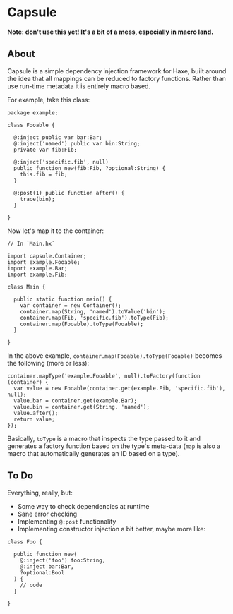 Capsule
=======

**Note: don't use this yet! It's a bit of a mess, especially in macro land.**

About
-----

Capsule is a simple dependency injection framework for Haxe, built around
the idea that all mappings can be reduced to factory functions. Rather than use
run-time metadata it is entirely macro based.

For example, take this class:

```
package example;

class Fooable {

  @:inject public var bar:Bar;
  @:inject('named') public var bin:String;
  private var fib:Fib;

  @:inject('specific.fib', null)
  public function new(fib:Fib, ?optional:String) {
    this.fib = fib;
  }

  @:post(1) public function after() {
    trace(bin);
  }

}

```

Now let's map it to the container:

```
// In `Main.hx`

import capsule.Container;
import example.Fooable;
import example.Bar;
import example.Fib;

class Main {

  public static function main() {
    var container = new Container();
    container.map(String, 'named').toValue('bin');
    container.map(Fib, 'specific.fib').toType(Fib);
    container.map(Fooable).toType(Fooable);
  }

}

```

In the above example, `container.map(Fooable).toType(Fooable)` becomes the following (more or less):

```
container.mapType('example.Fooable', null).toFactory(function (container) {
  var value = new Fooable(container.get(example.Fib, 'specific.fib'), null);
  value.bar = container.get(example.Bar);
  value.bin = container.get(String, 'named');
  value.after();
  return value;
});
```

Basically, `toType` is a macro that inspects the type passed to it and generates a factory function
based on the type's meta-data (`map` is also a macro that automatically generates an ID based on a type).

To Do
-----

Everything, really, but:

- Some way to check dependencies at runtime
- Sane error checking
- Implementing `@:post` functionality
- Implementing constructor injection a bit better, maybe more like:
```
class Foo {

  public function new(
    @:inject('foo') foo:String,
    @:inject bar:Bar,
    ?optional:Bool
  ) {
    // code
  }

}
```
